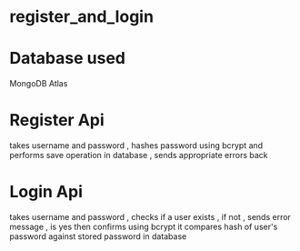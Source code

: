 # register_and_login

# Database used 
  MongoDB Atlas

# Register Api 
  takes username and password , hashes password using bcrypt and performs 
  save operation in  database , sends appropriate errors back
  
# Login Api 
  takes username and password , checks if a user exists , if not , sends 
  error message , is yes then confirms using bcrypt it compares hash of user's
  password against stored password in database
  
